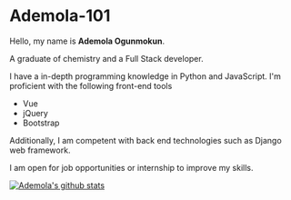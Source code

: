 # Ademola-101
Hello, my name is **Ademola Ogunmokun**. 

A graduate of chemistry and a Full Stack developer.


I have a in-depth programming knowledge in Python and JavaScript. I'm proficient with the following front-end tools
- Vue
- jQuery
- Bootstrap


Additionally, I am competent with back end technologies such as Django web framework. 

I am open for job opportunities or internship to improve my skills.


[![Ademola's github stats](https://github-readme-stats.vercel.app/api?ademola101=anuraghazra)](https://github.com/anuraghazra/github-readme-stats)
